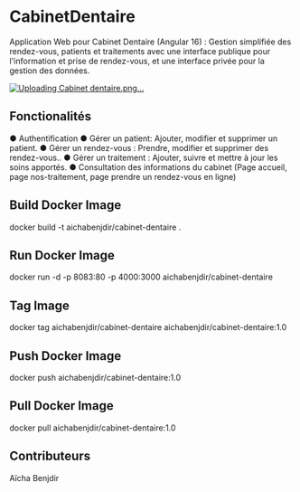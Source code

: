 # CabinetDentaire

Application Web pour Cabinet Dentaire (Angular 16) : Gestion simplifiée des rendez-vous, patients et traitements avec une interface publique pour l'information et prise de rendez-vous, et une interface privée pour la gestion des données. 



[
![Uploading Cabinet dentaire.png…]()](https://github.com/AichaBenjdir/Cabinet-Dentaire/blob/665727fb8d7f27c29b9eccf8be8f897cccd8b4f5/Cabinet%20dentaire.png)






## Fonctionalités

● Authentification 
● Gérer un patient: Ajouter, modifier et supprimer un patient.
● Gérer un rendez-vous : Prendre, modifier et supprimer des rendez-vous..
● Gérer un traitement : Ajouter, suivre et mettre à jour les soins apportés.
● Consultation des informations du cabinet (Page accueil, page nos-traitement, page prendre un rendez-vous en ligne) 


## Build Docker Image

docker build -t aichabenjdir/cabinet-dentaire .

## Run Docker Image

docker run -d -p 8083:80 -p 4000:3000 aichabenjdir/cabinet-dentaire

## Tag Image

docker tag aichabenjdir/cabinet-dentaire aichabenjdir/cabinet-dentaire:1.0

## Push Docker Image

docker push aichabenjdir/cabinet-dentaire:1.0

## Pull Docker Image

docker pull aichabenjdir/cabinet-dentaire:1.0
## Contributeurs
  Aïcha Benjdir 

